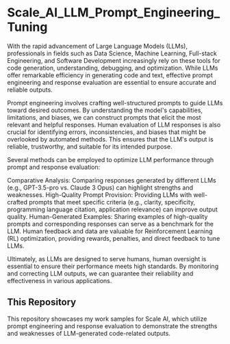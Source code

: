 # Scale_AI_LLM_Prompt_Engineering_Tuning

With the rapid advancement of Large Language Models (LLMs), professionals in fields such as Data Science, Machine Learning, Full-stack Engineering, and Software Development increasingly rely on these tools for code generation, understanding, debugging, and optimization. While LLMs offer remarkable efficiency in generating code and text, effective prompt engineering and response evaluation are essential to ensure accurate and reliable outputs.

Prompt engineering involves crafting well-structured prompts to guide LLMs toward desired outcomes. By understanding the model's capabilities, limitations, and biases, we can construct prompts that elicit the most relevant and helpful responses. Human evaluation of LLM responses is also crucial for identifying errors, inconsistencies, and biases that might be overlooked by automated methods. This ensures that the LLM's output is reliable, trustworthy, and suitable for its intended purpose.

Several methods can be employed to optimize LLM performance through prompt and response evaluation:

Comparative Analysis: Comparing responses generated by different LLMs (e.g., GPT-3.5-pro vs. Claude 3 Opus) can highlight strengths and weaknesses.
High-Quality Prompt Provision: Providing LLMs with well-crafted prompts that meet specific criteria (e.g., clarity, specificity, programming language citation, application relevance) can improve output quality.
Human-Generated Examples: Sharing examples of high-quality prompts and corresponding responses can serve as a benchmark for the LLM.
Human feedback and data are valuable for Reinforcement Learning (RL) optimization, providing rewards, penalties, and direct feedback to tune LLMs.

Ultimately, as LLMs are designed to serve humans, human oversight is essential to ensure their performance meets high standards. By monitoring and correcting LLM outputs, we can guarantee their reliability and effectiveness in various applications.

## This Repository
This repository showcases my work samples for Scale AI, which utilize prompt engineering and response evaluation to demonstrate the strengths and weaknesses of LLM-generated code-related outputs.
